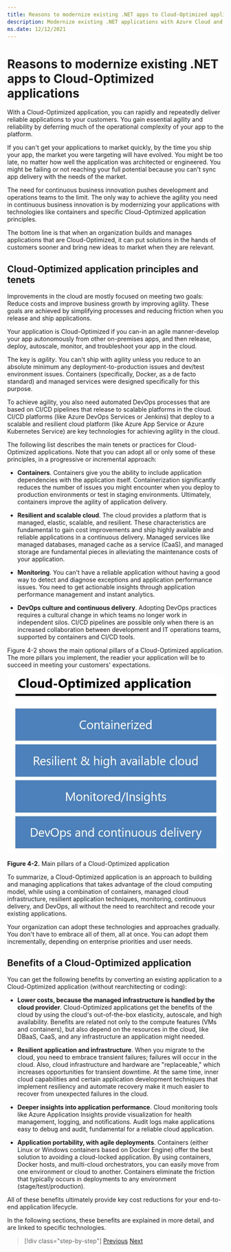 ```yaml
---
title: Reasons to modernize existing .NET apps to Cloud-Optimized applications
description: Modernize existing .NET applications with Azure Cloud and Windows containers | Reasons to modernize existing .NET apps to Cloud-Optimized applications
ms.date: 12/12/2021
---
```

# Reasons to modernize existing .NET apps to Cloud-Optimized applications

With a Cloud-Optimized application, you can rapidly and repeatedly deliver reliable applications to your customers. You gain essential agility and reliability by deferring much of the operational complexity of your app to the platform.

If you can't get your applications to market quickly, by the time you ship your app, the market you were targeting will have evolved. You might be too late, no matter how well the application was architected or engineered. You might be failing or not reaching your full potential because you can't sync app delivery with the needs of the market.

The need for continuous business innovation pushes development and operations teams to the limit. The only way to achieve the agility you need in continuous business innovation is by modernizing your applications with technologies like containers and specific Cloud-Optimized application principles.

The bottom line is that when an organization builds and manages applications that are Cloud-Optimized, it can put solutions in the hands of customers sooner and bring new ideas to market when they are relevant.

## Cloud-Optimized application principles and tenets

Improvements in the cloud are mostly focused on meeting two goals: Reduce costs and improve business growth by improving agility. These goals are achieved by simplifying processes and reducing friction when you release and ship applications.

Your application is Cloud-Optimized if you can-in an agile manner-develop your app autonomously from other on-premises apps, and then release, deploy, autoscale, monitor, and troubleshoot your app in the cloud.

The key is *agility*. You can't ship with agility unless you reduce to an absolute minimum any deployment-to-production issues and dev/test environment issues. Containers (specifically, Docker, as a de facto standard) and managed services were designed specifically for this purpose.

To achieve agility, you also need automated DevOps processes that are based on CI/CD pipelines that release to scalable platforms in the cloud. CI/CD platforms (like Azure DevOps Services or Jenkins) that deploy to a scalable and resilient cloud platform (like Azure App Service or Azure Kubernetes Service) are key technologies for achieving agility in the cloud.

The following list describes the main tenets or practices for Cloud-Optimized applications. Note that you can adopt all or only some of these principles, in a progressive or incremental approach:

- **Containers**. Containers give you the ability to include application dependencies with the application itself. Containerization significantly reduces the number of issues you might encounter when you deploy to production environments or test in staging environments. Ultimately, containers improve the agility of application delivery.

- **Resilient and scalable cloud**. The cloud provides a platform that is managed, elastic, scalable, and resilient. These characteristics are fundamental to gain cost improvements and ship highly available and reliable applications in a continuous delivery. Managed services like managed databases, managed cache as a service (CaaS), and managed storage are fundamental pieces in alleviating the maintenance costs of your application.

- **Monitoring**. You can't have a reliable application without having a good way to detect and diagnose exceptions and application performance issues. You need to get actionable insights through application performance management and instant analytics.

- **DevOps culture and continuous delivery**. Adopting DevOps practices requires a cultural change in which teams no longer work in independent silos. CI/CD pipelines are possible only when there is an increased collaboration between development and IT operations teams, supported by containers and CI/CD tools.

Figure 4-2 shows the main optional pillars of a Cloud-Optimized application. The more pillars you implement, the readier your application will be to succeed in meeting your customers' expectations.

![Diagram naming the main pillars of a Cloud-Optimized application.](./media/main-pillars-cloud-optimized-application.png)

**Figure 4-2.** Main pillars of a Cloud-Optimized application

To summarize, a Cloud-Optimized application is an approach to building and managing applications that takes advantage of the cloud computing model, while using a combination of containers, managed cloud infrastructure, resilient application techniques, monitoring, continuous delivery, and DevOps, all without the need to rearchitect and recode your existing applications.

Your organization can adopt these technologies and approaches gradually. You don't have to embrace all of them, all at once. You can adopt them incrementally, depending on enterprise priorities and user needs.

## Benefits of a Cloud-Optimized application

You can get the following benefits by converting an existing application to a Cloud-Optimized application (without rearchitecting or coding):

- **Lower costs, because the managed infrastructure is handled by the cloud provider**. Cloud-Optimized applications get the benefits of the cloud by using the cloud's out-of-the-box elasticity, autoscale, and high availability. Benefits are related not only to the compute features (VMs and containers), but also depend on the resources in the cloud, like DBaaS, CaaS, and any infrastructure an application might needed.

- **Resilient application and infrastructure**. When you migrate to the cloud, you need to embrace transient failures; failures will occur in the cloud. Also, cloud infrastructure and hardware are "replaceable," which increases opportunities for transient downtime. At the same time, inner cloud capabilities and certain application development techniques that implement resiliency and automate recovery make it much easier to recover from unexpected failures in the cloud.

- **Deeper insights into application performance**. Cloud monitoring tools like Azure Application Insights provide visualization for health management, logging, and notifications. Audit logs make applications easy to debug and audit, fundamental for a reliable cloud application.

- **Application portability, with agile deployments**. Containers (either Linux or Windows containers based on Docker Engine) offer the best solution to avoiding a cloud-locked application. By using containers, Docker hosts, and multi-cloud orchestrators, you can easily move from one environment or cloud to another. Containers eliminate the friction that typically occurs in deployments to any environment (stage/test/production).

All of these benefits ultimately provide key cost reductions for your end-to-end application lifecycle.

In the following sections, these benefits are explained in more detail, and are linked to specific technologies.

>[!div class="step-by-step"]
>[Previous](index.md)
>[Next](microsoft-technologies-in-cloud-optimized-applications.md)
